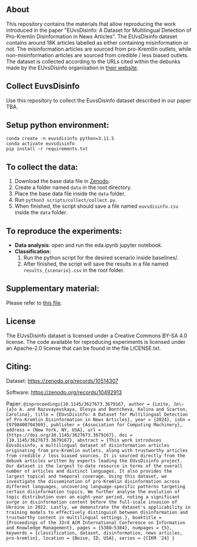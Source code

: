 ## About
This repository contains the materials that allow reproducing the work introduced in the paper "EUvsDisinfo: A Dataset for Multilingual Detection of Pro-Kremlin Disinformation in News Articles". The EUvsDisinfo dataset contains around 18K articles labelled as either containing misinformation or not. The misinformation articles are sourced from pro-Kremilin outlets, while non-misinformation articles are sourced from credible / less biased outlets. The dataset is collected according to the URLs cited within the debunks made by the EUvsDisinfo organisation in [their website](https://euvsdisinfo.eu).


## Collect EuvsDisinfo
Use this repository to collect the EuvsDisinfo dataset described in our paper TBA.

## Setup python environment:
    conda create -n euvsdisinfo python=3.11.5
    conda activate euvsdisinfo
    pip install -r requirements.txt

## To collect the data:
1. Download the base data file in [Zenodo](https://zenodo.org/records/10514307).
2. Create a folder named ```data``` in the root directory.
3. Place the base data file inside the ```data``` folder.
4. Run ```python3 scripts/collect/collect.py```.
5. When finished, the script should save a file named ```euvsdisinfo.csv``` inside the ```data``` folder.

## To reproduce the experiments:
- **Data analysis**: open and run the eda.ipynb jupyter notebook.
- **Classification**: 
    1. Run the python script for the desired scenario inside baselines/.
    2. After finished, the script will save the results in a file named ```results_{scenario}.csv``` in the root folder.

## Supplementary material:
Please refer to [this file](https://github.com/JAugusto97/euvsdisinfo/blob/main/supplementary_material.md).

## License
The EUvsDisinfo dataset is licensed under a Creative Commons BY-SA 4.0 license. The code available for reproducing experiments is licensed under an Apache-2.0 license that can be found in the file LICENSE.txt.

## Citing:
Dataset: https://zenodo.org/records/10514307

Software: https://zenodo.org/records/10492913

Paper: ```@inproceedings{10.1145/3627673.3679167,
author = {Leite, Jo\~{a}o A. and Razuvayevskaya, Olesya and Bontcheva, Kalina and Scarton, Carolina},
title = {EUvsDisinfo: A Dataset for Multilingual Detection of Pro-Kremlin Disinformation in News Articles},
year = {2024},
isbn = {9798400704369},
publisher = {Association for Computing Machinery},
address = {New York, NY, USA},
url = {https://doi.org/10.1145/3627673.3679167},
doi = {10.1145/3627673.3679167},
abstract = {This work introduces EUvsDisinfo, a multilingual dataset of disinformation articles originating from pro-Kremlin outlets, along with trustworthy articles from credible / less biased sources. It is sourced directly from the debunk articles written by experts leading the EUvsDisinfo project. Our dataset is the largest to-date resource in terms of the overall number of articles and distinct languages. It also provides the largest topical and temporal coverage. Using this dataset, we investigate the dissemination of pro-Kremlin disinformation across different languages, uncovering language-specific patterns targeting certain disinformation topics. We further analyse the evolution of topic distribution over an eight-year period, noting a significant surge in disinformation content before the full-scale invasion of Ukraine in 2022. Lastly, we demonstrate the dataset's applicability in training models to effectively distinguish between disinformation and trustworthy content in multilingual settings.},
booktitle = {Proceedings of the 33rd ACM International Conference on Information and Knowledge Management},
pages = {5380–5384},
numpages = {5},
keywords = {classification, dataset, disinformation, news articles, pro-kremlin},
location = {Boise, ID, USA},
series = {CIKM '24}
}```
